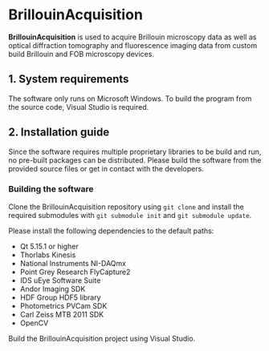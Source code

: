 # BrillouinAcquisition

**BrillouinAcquisition** is used to acquire Brillouin microscopy data as well as optical diffraction tomography and fluorescence imaging data from custom build Brillouin and FOB microscopy devices.

## 1. System requirements

The software only runs on Microsoft Windows. To build the program from the source code, Visual Studio is required.


## 2. Installation guide

Since the software requires multiple proprietary libraries to be build and run, no pre-built packages can be distributed. Please build the software from the provided source files or get in contact with the developers.

### Building the software

Clone the BrillouinAcquisition repository using `git clone` and install the required submodules with `git submodule init` and `git submodule update`.

Please install the following dependencies to the default paths:

- Qt 5.15.1 or higher
- Thorlabs Kinesis
- National Instruments NI-DAQmx
- Point Grey Research FlyCapture2
- IDS uEye Software Suite
- Andor Imaging SDK
- HDF Group HDF5 library
- Photometrics PVCam SDK
- Carl Zeiss MTB 2011 SDK
- OpenCV

Build the BrillouinAcquisition project using Visual Studio.